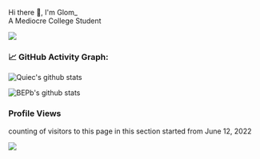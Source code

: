 

<!--   my-ticker -->    
Hi there 👋, I'm Glom_  
A Mediocre College Student

![](./src/header_.png)

<!--   my-kaggle     
### My achievements on [kaggle](https://www.kaggle.com/andrej0marinchenko):

![competition_light](https://road-to-kaggle-grandmaster.vercel.app/api/badges/andrej0marinchenko/competition/light)
![dataset](https://road-to-kaggle-grandmaster.vercel.app/api/badges/andrej0marinchenko/dataset/light)
![notebook](https://road-to-kaggle-grandmaster.vercel.app/api/badges/andrej0marinchenko/notebook/light)
![discussion](https://road-to-kaggle-grandmaster.vercel.app/api/badges/andrej0marinchenko/discussion/light)
-->

<!--   GitHub stats graph -->
### 📈 GitHub Activity Graph:
![Quiec's github stats](https://github-readme-stats.vercel.app/api/top-langs/?username=ApoMilkFoam&theme=radical&layout=compact)

![BEPb's github stats](https://github-readme-stats.vercel.app/api?username=ApoMilkFoam&show_icons=true&theme=radical&include_all_commits=true)


### Profile Views
counting of visitors to this page in this section started from June 12, 2022

![](https://count.getloli.com/get/@ApoMilkFoam.github.readme)
</br>

